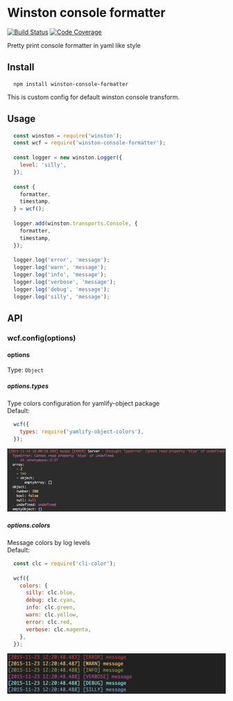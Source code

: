 # Winston console formatter

[![Build Status][travis-img]][travis-url]
[![Code Coverage][codecov-img]][codecov-url]

Pretty print console formatter in yaml like style

## Install

```
  npm install winston-console-formatter
```

This is custom config for default winston console transform.

## Usage

``` js
  const winston = require('winston');
  const wcf = require('winston-console-formatter');
  
  const logger = new winston.Logger({
    level: 'silly',
  }); 

  const {
    formatter,
    timestamp,
  } = wcf();
  
  logger.add(winston.transports.Console, {
    formatter,
    timestamp,
  });
  
  logger.log('error', 'message');
  logger.log('warn', 'message');
  logger.log('info', 'message');
  logger.log('verbose', 'message');
  logger.log('debug', 'message');
  logger.log('silly', 'message');
```

## API

### wcf.config(options)

#### options

Type: `Object`

##### options.types

Type colors configuration for yamlify-object package<br>
Default: 
```js
  wcf({
    types: require('yamlify-object-colors'),
  });
```

![Meta object example](/log.png?raw=true "Types example")

##### options.colors

Message colors by log levels<br>
Default:
```js
  const clc = require('cli-color');

  wcf({
    colors: {
      silly: clc.blue,
      debug: clc.cyan,
      info: clc.green,
      warn: clc.yellow,
      error: clc.red,
      verbose: clc.magenta,
    },
  });
```
![Levels color](/winston.png?raw=true "Types example")

[travis-img]: https://travis-ci.org/eugeny-dementev/winston-console-formatter.svg?branch=master
[travis-url]: https://travis-ci.org/eugeny-dementev/winston-console-formatter

[codecov-img]: https://codecov.io/github/eugeny-dementev/winston-console-formatter/coverage.svg?branch=master
[codecov-url]: https://codecov.io/github/eugeny-dementev/winston-console-formatter?branch=master
